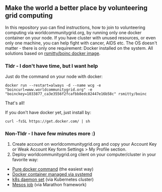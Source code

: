 ## Make the world a better place by volunteering grid computing
In this repository yuo can find instructions, how to join to volunteering computing via worldcommunitygrid.org, by running only one docker container on your node.
If you have cluster with unused resources, or even only one machine, you can help fight with cancer, AIDS etc.
The OS doesn't matter - there is only one requirement: Docker installed on the system.
All solutions based on [rsmitty/boinc docker image](https://rsmitty.github.io/Containerizing-The-Grid/).

### Tldr - I don't have time, but I want help
Just do the command on your node with docker:
```
docker run --restart=always -d --name wcg -e "boincurl=www.worldcommunitygrid.org" -e "boinckey=1033877_ca3e3556f2fcafbb8edc82447e16b58c" rsmitty/boinc
```
That's all!

If you don't have docker yet, just install by:
```
curl -fsSL https://get.docker.com/ | sh
```

### Non-Tldr - I have few minutes more :)
1. Create account on worldcommunitygrid.org and copy your Account Key or Weak Account Key form Settings > My Profile section.
2. Deploy worldcommunitygrid.org client on your computer/cluster in your favorite way:
* [Pure docker command](https://github.com/mzylowski/make-the-world-a-better-place/tree/master/pure-docker) (the easiest way)
* [Docker container managed via systemd](https://github.com/mzylowski/make-the-world-a-better-place/tree/master/systemd-unit)
* [k8s daemon set](https://github.com/mzylowski/make-the-world-a-better-place/tree/master/kubernetes) (via Kubernetes cluster)
* [Mesos job](https://github.com/mzylowski/make-the-world-a-better-place/tree/master/mesos-marathon) (via Marathon framework)
